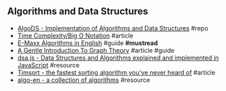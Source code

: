 ## Algorithms and Data Structures

- [AlgoDS - Implementation of Algorithms and Data Structures](https://github.com/sherxon/AlgoDS) #repo
- [Time Complexity/Big O Notation](https://medium.com/javascript-scene/time-complexity-big-o-notation-1a4310c3ee4b) #article
- [E-Maxx Algorithms in English](https://e-maxx-eng.appspot.com) #guide **#mustread**
- [A Gentle Introduction To Graph Theory](https://dev.to/vaidehijoshi/a-gentle-introduction-to-graph-theory) #article #guide
- [dsa.js - Data Structures and Algorithms explained and implemented in JavaScript](https://github.com/amejiarosario/dsa.js-data-structures-algorithms-javascript) #resource
- [Timsort - the fastest sorting algorithm you’ve never heard of](https://skerritt.blog/timsort-the-fastest-sorting-algorithm-youve-never-heard-of) #article
- [algo-en - a collection of algorithms](https://labuladong.gitbook.io/algo-en) #resource
